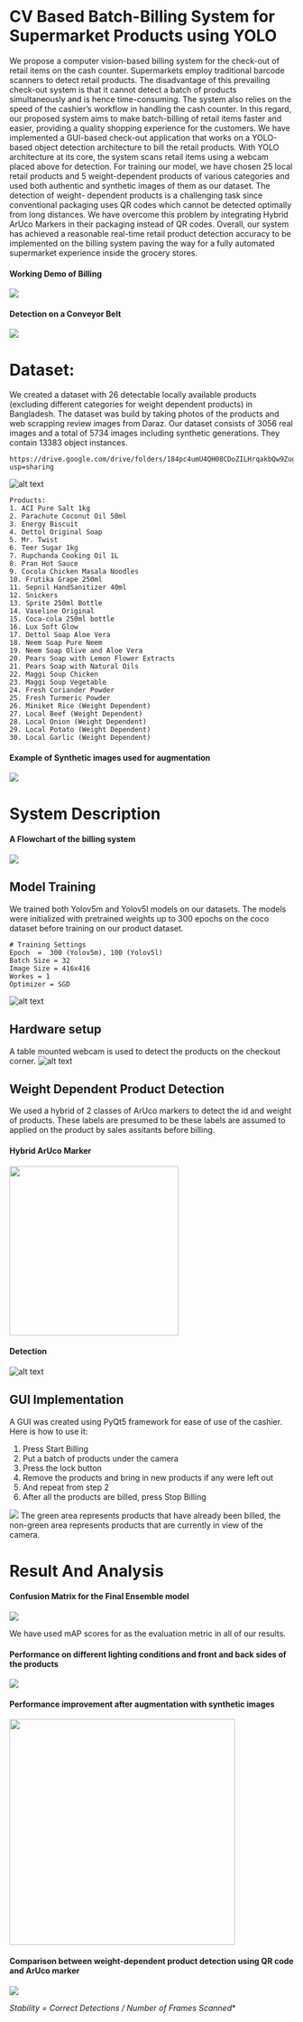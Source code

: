 CV Based Batch-Billing System for Supermarket Products using YOLO
========
We propose a computer vision-based billing system for the check-out of retail items
on the cash counter. Supermarkets employ traditional barcode scanners to detect
retail products. The disadvantage of this prevailing check-out system is that it
cannot detect a batch of products simultaneously and is hence time-consuming.
The system also relies on the speed of the cashier’s workflow in handling the
cash counter. In this regard, our proposed system aims to make batch-billing
of retail items faster and easier, providing a quality shopping experience for the
customers. We have implemented a GUI-based check-out application that works
on a YOLO-based object detection architecture to bill the retail products. With
YOLO architecture at its core, the system scans retail items using a webcam
placed above for detection. For training our model, we have chosen 25 local retail
products and 5 weight-dependent products of various categories and used both authentic and synthetic images of them as our dataset. The detection of weight-
dependent products is a challenging task since conventional packaging uses QR codes which cannot be detected optimally from long distances. We have overcome
this problem by integrating Hybrid ArUco Markers in their packaging instead of
QR codes. Overall, our system has achieved a reasonable real-time retail product
detection accuracy to be implemented on the billing system paving the way for a
fully automated supermarket experience inside the grocery stores.
#### Working Demo of Billing
<img src="https://github.com/Rusab/Supermall-Checkout-system-yolov5/blob/qr-implementation/images/static.gif?raw=true">

#### Detection on a Conveyor Belt

<img src="https://github.com/Rusab/Supermall-Checkout-system-yolov5/blob/qr-implementation/images/dynamic.gif?raw=true">

# Dataset:
We created a dataset with 26 detectable locally available products (excluding different categories for weight dependent products) in Bangladesh. The dataset was build by taking photos of the products and web scrapping review images from Daraz.  Our dataset consists of 3056 real images and a total of 5734 images including synthetic generations. They contain 13383 object instances.
```
https://drive.google.com/drive/folders/184pc4umU4QH08CDoZILHrqakbQw9Zug4?usp=sharing
```

![alt text](https://github.com/Rusab/Supermall-Checkout-system-yolov5/blob/qr-implementation/images/Products.jpg?raw=true)
```
Products:
1. ACI Pure Salt 1kg 
2. Parachute Coconut Oil 50ml 
3. Energy Biscuit 
4. Dettol Original Soap 
5. Mr. Twist 
6. Teer Sugar 1kg 
7. Rupchanda Cooking Oil 1L 
8. Pran Hot Sauce 
9. Cocola Chicken Masala Noodles 
10. Frutika Grape 250ml 
11. Sepnil HandSanitizer 40ml 
12. Snickers 
13. Sprite 250ml Bottle 
14. Vaseline Original 
15. Coca-cola 250ml bottle 
16. Lux Soft Glow 
17. Dettol Soap Aloe Vera 
18. Neem Soap Pure Neem 
19. Neem Soap Olive and Aloe Vera 
20. Pears Soap with Lemon Flower Extracts
21. Pears Soap with Natural Oils
22. Maggi Soup Chicken 
23. Maggi Soup Vegetable 
24. Fresh Coriander Powder 
25. Fresh Turmeric Powder 
26. Miniket Rice (Weight Dependent) 
27. Local Beef (Weight Dependent)
28. Local Onion (Weight Dependent) 
29. Local Potato (Weight Dependent) 
30. Local Garlic (Weight Dependent)
```
#### Example of Synthetic images used for augmentation
<img src="https://github.com/Rusab/Supermall-Checkout-system-yolov5/blob/qr-implementation/images/Synthetic image.png?raw=true">

# System Description
#### A Flowchart of the billing system
<img src="https://github.com/Rusab/Supermall-Checkout-system-yolov5/blob/qr-implementation/images/flowchart.png?raw=true">

## Model Training

We trained both Yolov5m and Yolov5l models on our datasets. The models were initialized with pretrained weights up to 300 epochs on the coco dataset before training on our product dataset.
```
# Training Settings
Epoch  =  300 (Yolov5m), 100 (Yolov5l)
Batch Size = 32
Image Size = 416x416
Workes = 1
Optimizer = SGD
```
![alt text](https://github.com/Rusab/Supermall-Checkout-system-yolov5/blob/qr-implementation/images/ArucoLnM.png?raw=true)


## Hardware setup
A table mounted webcam is used to detect the products on the checkout corner.
![alt text](https://github.com/Rusab/Supermall-Checkout-system-yolov5/blob/qr-implementation/images/hardware%20setup.png?raw=true)


## Weight Dependent Product Detection
We used a hybrid of 2 classes of ArUco markers to detect the id and weight of products. These labels are presumed to be these labels are assumed to applied on the product by sales assitants before billing.

#### Hybrid ArUco Marker

<img src="https://github.com/Rusab/Supermall-Checkout-system-yolov5/blob/qr-implementation/images/arucoh.png?raw=true" width="300">

#### Detection
![alt text](https://github.com/Rusab/Supermall-Checkout-system-yolov5/blob/qr-implementation/images/arucodet.png?raw=true)


## GUI Implementation
A GUI was created using PyQt5 framework for ease of use of the cashier. Here is how to use it:
1. Press Start Billing
2. Put a batch of products under the camera
3. Press the lock button
4. Remove the products and bring in new products if any were left out
5. And repeat from step 2
6. After all the products are billed, press Stop Billing

<img src="https://github.com/Rusab/Supermall-Checkout-system-yolov5/blob/qr-implementation/images/lock mechanism.png?raw=true">
The green area represents products that have already been billed, the non-green area represents products that are currently in view of the camera.


# Result And Analysis
#### Confusion Matrix for the Final Ensemble model
<img src="https://github.com/Rusab/Supermall-Checkout-system-yolov5/blob/qr-implementation/images/ensemble_test3.png?raw=true">

We have used mAP scores for as the evaluation metric in all of our results.
#### Performance on different lighting conditions and front and back sides of the products
<img src="https://github.com/Rusab/Supermall-Checkout-system-yolov5/blob/qr-implementation/images/shot_220926_173800.png?raw=true">

#### Performance improvement after augmentation with synthetic images
<img src="https://github.com/Rusab/Supermall-Checkout-system-yolov5/blob/qr-implementation/images/aug.png?raw=true" width="400">

#### Comparison between weight-dependent product detection using QR code and ArUco marker
<img src="https://github.com/Rusab/Supermall-Checkout-system-yolov5/blob/qr-implementation/images/qraruco.png?raw=true">

*Stability = Correct Detections / Number of Frames Scanned**
